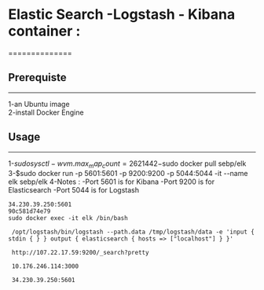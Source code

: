 # Elastic Search -Logstash - Kibana container :
==============

## Prerequiste
------------
1-an Ubuntu image <br />
2-install Docker Engine

## Usage
-------
1-$sudo sysctl -w vm.max_map_count=262144
2-$sudo docker pull sebp/elk
3-$sudo docker run -p 5601:5601 -p 9200:9200 -p 5044:5044 -it --name elk sebp/elk
4-Notes :
	-Port 5601 is for Kibana
	-Port 9200 is for Elasticsearch
	-Port 5044 is for Logstash
	
	34.230.39.250:5601
	90c581d74e79
	sudo docker exec -it elk /bin/bash
	
	 /opt/logstash/bin/logstash --path.data /tmp/logstash/data -e 'input { stdin { } } output { elasticsearch { hosts => ["localhost"] } }'
	 
	 http://107.22.17.59:9200/_search?pretty
	 
	 10.176.246.114:3000
	 
	 34.230.39.250:5601
	 
	 
